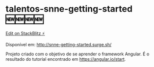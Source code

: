 # talentos-snne-getting-started :new::new::new::new:

[Edit on StackBlitz ⚡️](https://stackblitz.com/edit/talentos-snne-getting-started)

Disponível em: http://snne-getting-started.surge.sh/

Projeto criado com o objetivo de se aprender o framework Angular. 
É o resultado do tutorial encontrado em https://angular.io/start.
